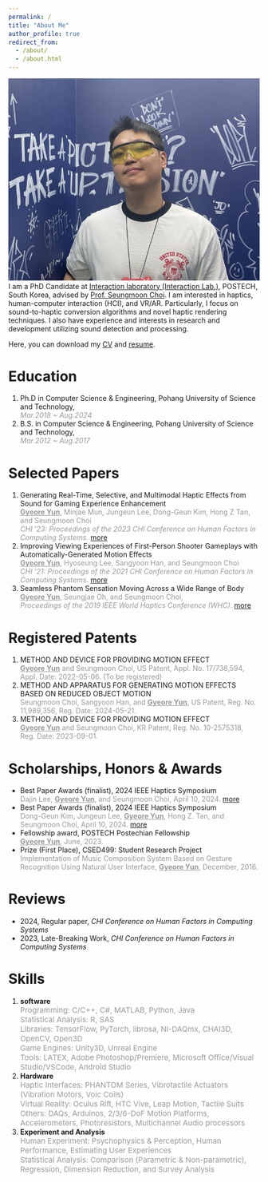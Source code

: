 ```yaml
---
permalink: /
title: "About Me"
author_profile: true
redirect_from: 
  - /about/
  - /about.html
---
```

<img src='./images/myPhoto.png'></br>
I am a PhD Candidate at [Interaction laboratory (Interaction Lab.)](https://itneraction.postech.ac.kr), POSTECH, South Korea, advised by [Prof. Seungmoon Choi](https://choism.postech.ac.kr/).
I am interested in haptics, human-computer interaction (HCI), and VR/AR. Particularly, I focus on sound-to-haptic conversion algorithms and novel haptic rendering techniques.
I also have experience and interests in research and development utilizing sound detection and processing.   

Here, you can download my [CV](./files/GYun_CV.pdf) and [resume](./files/GYun_Resume.pdf).

Education
======
1. Ph.D in Computer Science & Engineering, Pohang University of Science and Technology,   
_<span style="color:#999999; font-size: 14px">Mar.2018 ~ Aug.2024</span>_
1. B.S. in Computer Science & Engineering, Pohang University of Science and Technology,   
_<span style="color:#999999; font-size: 14px">Mar.2012 ~ Aug.2017</span>_

Selected Papers
======
1. Generating Real-Time, Selective, and Multimodal Haptic Effects from Sound for Gaming Experience Enhancement   
<span style="color:#999999; font-size: 14px"><u><b>Gyeore Yun</b></u>, Minjae Mun, Jungeun Lee, Dong-Geun Kim, Hong Z Tan, and Seungmoon Choi   
_CHI &#039;23: Proceedings of the 2023 CHI Conference on Human Factors in Computing Systems_. [more](/publication/2023-04-19-Generating)</span>
3. Improving Viewing Experiences of First-Person Shooter Gameplays with Automatically-Generated Motion Effects   
<span style="color:#999999; font-size: 14px"><u><b>Gyeore Yun</b></u>, Hyoseung Lee, Sangyoon Han, and Seungmoon Choi   
_CHI &#039;21: Proceedings of the 2021 CHI Conference on Human Factors in Computing Systems_. [more](/publication/2021-05-07-Improving)</span>
5. Seamless Phantom Sensation Moving Across a Wide Range of Body   
<span style="color:#999999; font-size: 14px"><u><b>Gyeore Yun</b></u>, Seungjae Oh, and Seungmoon Choi,   
_Proceedings of the 2019 IEEE World Haptics Conference (WHC)_. [more](/publication/2019-07-09-Seamless)</span>

Registered Patents
======
1. METHOD AND DEVICE FOR PROVIDING MOTION EFFECT   
<span style="color:#999999; font-size: 14px"><u><b>Gyeore Yun</b></u> and Seungmoon Choi, US Patent, Appl. No. 17/738,594, Appl. Date: 2022-05-06. (To be registered)</span>
2. METHOD AND APPARATUS FOR GENERATING MOTION EFFECTS BASED ON REDUCED OBJECT MOTION   
<span style="color:#999999; font-size: 14px">Seungmoon Choi, Sangyoon Han, and <u><b>Gyeore Yun</b></u>, US Patent, Reg. No. 11,989,356, Reg. Date: 2024-05-21.</span>
3. METHOD AND DEVICE FOR PROVIDING MOTION EFFECT   
<span style="color:#999999; font-size: 14px"><u><b>Gyeore Yun</b></u> and Seungmoon Choi, KR Patent, Reg. No. 10-2575318, Reg. Date: 2023-09-01.</span>

Scholarships, Honors & Awards
======
* Best Paper Awards (finalist), 2024 IEEE Haptics Symposium   
<span style="color:#999999; font-size: 14px">Dajin Lee, <u><b>Gyeore Yun</b></u>, and Seungmoon Choi, April 10, 2024. [more](/publication/2024-01-15-Effects)</span> 
* Best Paper Awards (finalist), 2024 IEEE Haptics Symposium   
<span style="color:#999999; font-size: 14px">Dong-Geun Kim, Jungeun Lee, <u><b>Gyeore Yun</b></u>, Hong Z. Tan, and Seungmoon Choi, April 10, 2024. [more](/publication/2024-01-15-Sound)</span> 
* Fellowship award, POSTECH Postechian Fellowship   
<span style="color:#999999; font-size: 14px"><u><b>Gyeore Yun</b></u>, June, 2023.</span>
* Prize (First Place), CSED499: Student Research Project   
<span style="color:#999999; font-size: 14px">Implementation of Music Composition System Based on Gesture Recognition Using Natural User Interface, <u><b>Gyeore Yun</b></u>, December, 2016.</span>

Reviews
======
* 2024, Regular paper, _CHI Conference on Human Factors in Computing Systems_
* 2023, Late-Breaking Work, _CHI Conference on Human Factors in Computing Systems_

Skills
======
1. <b>software</b>   
   <span style="color:#999999; font-size: 15px">Programming: C/C++, C#, MATLAB, Python, Java   
   Statistical Analysis: R, SAS   
   Libraries: TensorFlow, PyTorch, librosa, NI-DAQmx, CHAI3D, OpenCV, Open3D   
   Game Engines: Unity3D, Unreal Engine   
   Tools: LATEX, Adobe Photoshop/Premiere, Microsoft Office/Visual Studio/VSCode, Android Studio</span>
2. <b>Hardware</b>   
<span style="color:#999999; font-size: 15px">Haptic Interfaces: PHANTOM Series, Vibrotactile Actuators (Vibration Motors, Voic Coils)    
Virtual Reality: Oculus Rift, HTC Vive, Leap Motion, Tactile Suits   
Others: DAQs, Arduinos, 2/3/6-DoF Motion Platforms, Accelerometers, Photoresistors, Multichannel Audio processors</span>
3. <b>Experiment and Analysis</b>   
<span style="color:#999999; font-size: 15px">Human Experiment: Psychophysics & Perception, Human Performance, Estimating User Experiences   
Statistical Analysis: Comparison (Parametric & Non-parametric), Regression, Dimension Reduction, and Survey Analysis</span>
